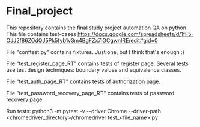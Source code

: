 # Final_project
This repository contains the final study project automation QA on python
This file contains test-cases https://docs.google.com/spreadsheets/d/1fF5-OJJ2f86ZOdQJ5Pk5fyb1v3m4BgFZx7lGCgwnIRE/edit#gid=0

File "conftest.py" contains fixtures. Just one, but I think that's enough :)

File "test_register_page_RT" contains tests of register page. Several tests use test design techniques: boundary values and equivalence classes. 

File "test_auth_page_RT" contains tests of authorization page.

File "test_password_recovery_page_RT" contains tests of password recovery page.

Run tests: python3 -m pytest -v --driver Chrome --driver-path <chromedriver_directory>/chromedriver test_<file_name>.py
